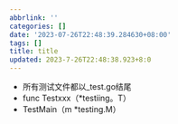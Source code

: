 ```yaml
---
abbrlink: ''
categories: []
date: '2023-07-26T22:48:39.284630+08:00'
tags: []
title: title
updated: 2023-7-26T22:48:38.923+8:0
---
```

* 所有测试文件都以_test.go结尾
* func Testxxx（*testiing。T）
* TestMain（m *testing.M）
